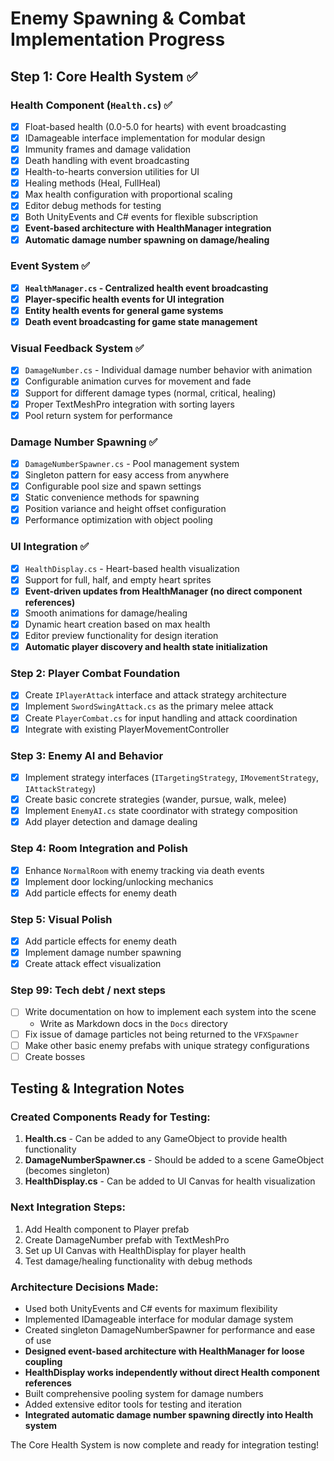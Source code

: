 # Enemy Spawning & Combat Implementation Progress

## Step 1: Core Health System ✅

### Health Component (`Health.cs`) ✅
- [x] Float-based health (0.0-5.0 for hearts) with event broadcasting
- [x] IDamageable interface implementation for modular design
- [x] Immunity frames and damage validation
- [x] Death handling with event broadcasting
- [x] Health-to-hearts conversion utilities for UI
- [x] Healing methods (Heal, FullHeal)
- [x] Max health configuration with proportional scaling
- [x] Editor debug methods for testing
- [x] Both UnityEvents and C# events for flexible subscription
- [x] **Event-based architecture with HealthManager integration**
- [x] **Automatic damage number spawning on damage/healing**

### Event System ✅
- [x] **`HealthManager.cs` - Centralized health event broadcasting**
- [x] **Player-specific health events for UI integration**
- [x] **Entity health events for general game systems**
- [x] **Death event broadcasting for game state management**

### Visual Feedback System ✅
- [x] `DamageNumber.cs` - Individual damage number behavior with animation
- [x] Configurable animation curves for movement and fade
- [x] Support for different damage types (normal, critical, healing)
- [x] Proper TextMeshPro integration with sorting layers
- [x] Pool return system for performance

### Damage Number Spawning ✅
- [x] `DamageNumberSpawner.cs` - Pool management system
- [x] Singleton pattern for easy access from anywhere
- [x] Configurable pool size and spawn settings
- [x] Static convenience methods for spawning
- [x] Position variance and height offset configuration
- [x] Performance optimization with object pooling

### UI Integration ✅
- [x] `HealthDisplay.cs` - Heart-based health visualization
- [x] Support for full, half, and empty heart sprites
- [x] **Event-driven updates from HealthManager (no direct component references)**
- [x] Smooth animations for damage/healing
- [x] Dynamic heart creation based on max health
- [x] Editor preview functionality for design iteration
- [x] **Automatic player discovery and health state initialization**

### Step 2: Player Combat Foundation
- [X] Create `IPlayerAttack` interface and attack strategy architecture
- [X] Implement `SwordSwingAttack.cs` as the primary melee attack
- [X] Create `PlayerCombat.cs` for input handling and attack coordination
- [X] Integrate with existing PlayerMovementController

### Step 3: Enemy AI and Behavior
- [X] Implement strategy interfaces (`ITargetingStrategy`, `IMovementStrategy`, `IAttackStrategy`)
- [X] Create basic concrete strategies (wander, pursue, walk, melee)
- [X] Implement `EnemyAI.cs` state coordinator with strategy composition
- [X] Add player detection and damage dealing

### Step 4: Room Integration and Polish
- [X] Enhance `NormalRoom` with enemy tracking via death events
- [X] Implement door locking/unlocking mechanics
- [X] Add particle effects for enemy death

### Step 5: Visual Polish
- [X] Add particle effects for enemy death
- [X] Implement damage number spawning
- [X] Create attack effect visualization

### Step 99: Tech debt / next steps
- [ ] Write documentation on how to implement each system into the scene
    - Write as Markdown docs in the `Docs` directory
- [ ] Fix issue of damage particles not being returned to the `VFXSpawner`
- [ ] Make other basic enemy prefabs with unique strategy configurations
- [ ] Create bosses

## Testing & Integration Notes

### Created Components Ready for Testing:
1. **Health.cs** - Can be added to any GameObject to provide health functionality
2. **DamageNumberSpawner.cs** - Should be added to a scene GameObject (becomes singleton)
3. **HealthDisplay.cs** - Can be added to UI Canvas for health visualization

### Next Integration Steps:
1. Add Health component to Player prefab
2. Create DamageNumber prefab with TextMeshPro
3. Set up UI Canvas with HealthDisplay for player health
4. Test damage/healing functionality with debug methods

### Architecture Decisions Made:
- Used both UnityEvents and C# events for maximum flexibility
- Implemented IDamageable interface for modular damage system
- Created singleton DamageNumberSpawner for performance and ease of use
- **Designed event-based architecture with HealthManager for loose coupling**
- **HealthDisplay works independently without direct Health component references**
- Built comprehensive pooling system for damage numbers
- Added extensive editor tools for testing and iteration
- **Integrated automatic damage number spawning directly into Health system**

The Core Health System is now complete and ready for integration testing!
